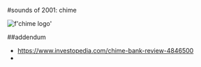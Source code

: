 #sounds of 2001: chime

![f'chime logo'](../images/chime_logo.png)



























##addendum
- https://www.investopedia.com/chime-bank-review-4846500
- 